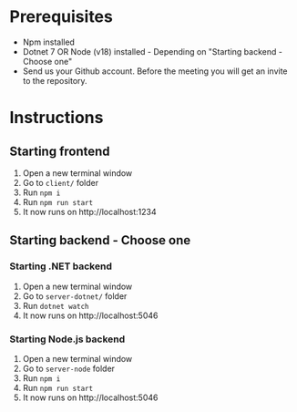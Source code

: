 # Prerequisites
* Npm installed
* Dotnet 7 OR Node (v18) installed - Depending on "Starting backend - Choose one"
* Send us your Github account. Before the meeting you will get an invite to the repository.

# Instructions
## Starting frontend
1. Open a new terminal window
2. Go to `client/` folder
3. Run `npm i`
4. Run `npm run start`
5. It now runs on http://localhost:1234

## Starting backend - Choose one
### Starting .NET backend
1. Open a new terminal window
2. Go to `server-dotnet/` folder
3. Run `dotnet watch`
4. It now runs on http://localhost:5046

### Starting Node.js backend
1. Open a new terminal window
2. Go to `server-node` folder
3. Run `npm i`
4. Run `npm run start`
5. It now runs on http://localhost:5046

